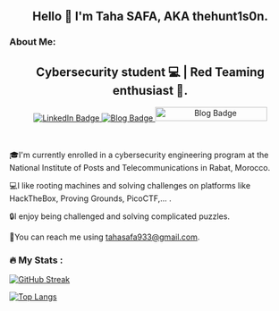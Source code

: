 <div id="header" align="center"> 
  
  ## Hello 👋 I'm Taha SAFA, AKA thehunt1s0n.
</div>

### About Me:

<div id="header" align="center">
  
  ## Cybersecurity student 💻 | Red Teaming enthusiast 🔴.
</div>

<div id="badges" align="center">
  <a href="https://www.linkedin.com/in/taha-safa-a094a3248/">
    <img src="https://img.shields.io/badge/LinkedIn-blue?style=for-the-badge&logo=linkedin&logoColor=white" alt="LinkedIn Badge"/>
  </a>
  <a href="https://thehunt1s0n.github.io/">
    <img src="https://img.shields.io/badge/Blog-black?style=for-the-badge&logo=github&logoColor=white" alt="Blog Badge"/>
  </a>
  <a href="https://twitter.com/thehunt1s0n">
    <img src="https://img.shields.io/twitter/follow/thehunt1s0n.svg?labelColor=black" alt="Blog Badge" style="width: 200px; height: 25px;">
  </a>
</div>
<br>


<div align="center">
  <img src="https://komarev.com/ghpvc/?username=thehunt1s0n&style=flat-square&color=blue" alt=""/>
</div>
<br>

:mortar_board:I'm currently enrolled in a cybersecurity engineering program at the National Institute of Posts and Telecommunications in Rabat, Morocco.

:computer:I like rooting machines and solving challenges on platforms like HackTheBox, Proving Grounds, PicoCTF,... .

:lock:I enjoy being challenged and solving complicated puzzles.

:email:You can reach me using tahasafa933@gmail.com.

### :fire: My Stats :

[![GitHub Streak](http://github-readme-streak-stats.herokuapp.com?user=thehunt1s0n&theme=dark&background=000000)](https://git.io/streak-stats)

[![Top Langs](https://github-readme-stats.vercel.app/api/top-langs/?username=thehunt1s0n&layout=compact&theme=vision-friendly-dark)](https://github.com/anuraghazra/github-readme-stats)



<!--
**thehunt1s0n/thehunt1s0n** is a ✨ _special_ ✨ repository because its `README.md` (this file) appears on your GitHub profile.

Here are some ideas to get you started:

- 🔭 I’m currently working on ...
- 🌱 I’m currently learning ...
- 👯 I’m looking to collaborate on ...
- 🤔 I’m looking for help with ...
- 💬 Ask me about ...
- 📫 How to reach me: ...
- 😄 Pronouns: ...
- ⚡ Fun fact: ...
-->
